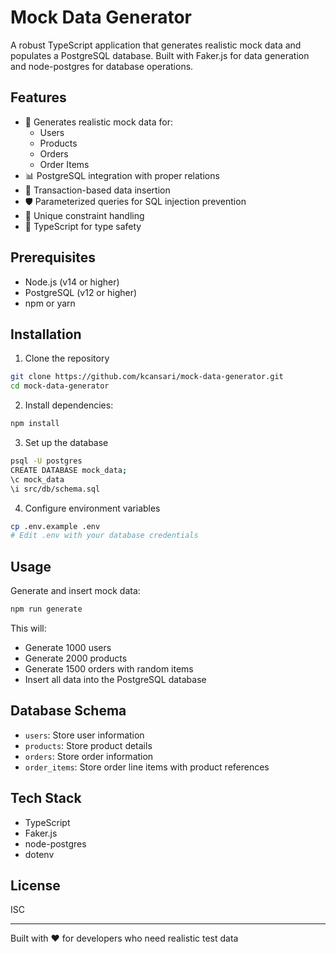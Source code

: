 # Mock Data Generator

A robust TypeScript application that generates realistic mock data and populates a PostgreSQL database. Built with Faker.js for data generation and node-postgres for database operations.

## Features

- 🎲 Generates realistic mock data for:
  - Users
  - Products
  - Orders
  - Order Items
- 📊 PostgreSQL integration with proper relations
- 🔄 Transaction-based data insertion
- 🛡️ Parameterized queries for SQL injection prevention
- 🎯 Unique constraint handling
- 💪 TypeScript for type safety

## Prerequisites

- Node.js (v14 or higher)
- PostgreSQL (v12 or higher)
- npm or yarn

## Installation

1. Clone the repository
```bash
git clone https://github.com/kcansari/mock-data-generator.git
cd mock-data-generator
```

2. Install dependencies:
```bash
npm install
```

3. Set up the database
```bash
psql -U postgres
CREATE DATABASE mock_data;
\c mock_data
\i src/db/schema.sql
```

4. Configure environment variables
```bash
cp .env.example .env
# Edit .env with your database credentials
```

## Usage

Generate and insert mock data:
```bash
npm run generate
```

This will:
- Generate 1000 users
- Generate 2000 products
- Generate 1500 orders with random items
- Insert all data into the PostgreSQL database

## Database Schema

- `users`: Store user information
- `products`: Store product details
- `orders`: Store order information
- `order_items`: Store order line items with product references

## Tech Stack

- TypeScript
- Faker.js
- node-postgres
- dotenv

## License

ISC

---
Built with ❤️ for developers who need realistic test data
